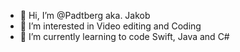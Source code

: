- 👋 Hi, I’m @Padtberg aka. Jakob
- 👀 I’m interested in Video editing and Coding
- 🌱 I’m currently learning to code Swift, Java and C#

<!---
Padtberg/Padtberg is a ✨ special ✨ repository because its `README.md` (this file) appears on your GitHub profile.
You can click the Preview link to take a look at your changes.
--->
